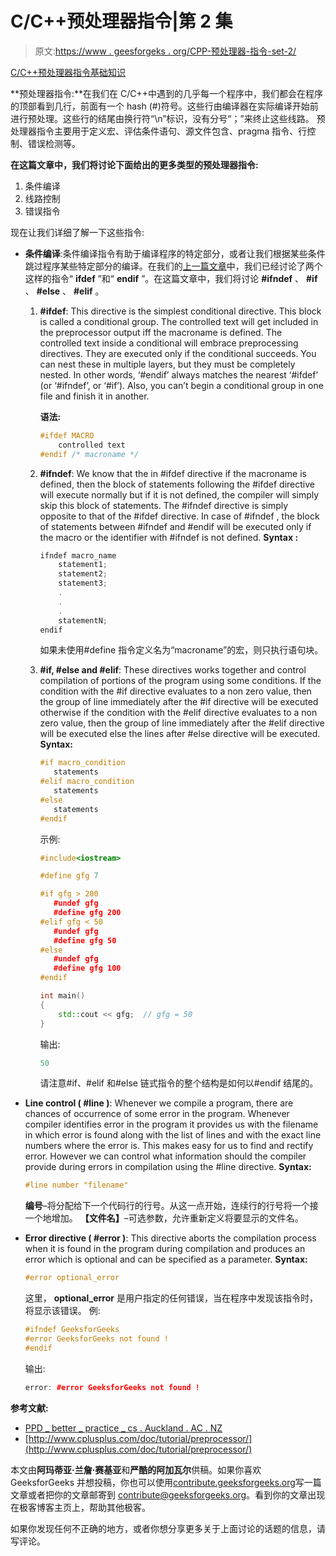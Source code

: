 # C/C++预处理器指令|第 2 集

> 原文:[https://www . geesforgeks . org/CPP-预处理器-指令-set-2/](https://www.geeksforgeeks.org/cpp-preprocessor-directives-set-2/)

[C/C++预处理器指令基础知识](https://www.geeksforgeeks.org/cc-preprocessors/)

**预处理器指令:**在我们在 C/C++中遇到的几乎每一个程序中，我们都会在程序的顶部看到几行，前面有一个 hash (#)符号。这些行由编译器在实际编译开始前进行预处理。这些行的结尾由换行符“\n”标识，没有分号“；”来终止这些线路。
预处理器指令主要用于定义宏、评估条件语句、源文件包含、pragma 指令、行控制、错误检测等。

**在这篇文章中，我们将讨论下面给出的更多类型的预处理器指令:**

1.  条件编译
2.  线路控制
3.  错误指令

现在让我们详细了解一下这些指令:

*   **条件编译**:条件编译指令有助于编译程序的特定部分，或者让我们根据某些条件跳过程序某些特定部分的编译。在我们的[上一篇文章](https://www.geeksforgeeks.org/cc-preprocessors/)中，我们已经讨论了两个这样的指令“ **ifdef** ”和“ **endif** ”。在这篇文章中，我们将讨论 **#ifndef** 、 **#if** 、 **#else** 、 **#elif** 。
    1.  **#ifdef**: This directive is the simplest conditional directive. This block is called a conditional group. The controlled text will get included in the preprocessor output iff the macroname is defined. The controlled text inside a conditional will embrace preprocessing directives. They are executed only if the conditional succeeds. You can nest these in multiple layers, but they must be completely nested. In other words, ‘#endif’ always matches the nearest ‘#ifdef’ (or ‘#ifndef’, or ‘#if’). Also, you can’t begin a conditional group in one file and finish it in another.

        **语法:**

        ```cpp
        #ifdef MACRO
            controlled text
        #endif /* macroname */

        ```

    2.  **#ifndef**: We know that the in #ifdef directive if the macroname is defined, then the block of statements following the #ifdef directive will execute normally but if it is not defined, the compiler will simply skip this block of statements. The #ifndef directive is simply opposite to that of the #ifdef directive. In case of #ifndef , the block of statements between #ifndef and #endif will be executed only if the macro or the identifier with #ifndef is not defined.
        **Syntax :**

        ```cpp
        ifndef macro_name
            statement1;
            statement2;
            statement3;
            .
            .
            .
            statementN;
        endif

        ```

        如果未使用#define 指令定义名为“macroname”的宏，则只执行语句块。

    3.  **#if, #else and #elif**: These directives works together and control compilation of portions of the program using some conditions. If the condition with the #if directive evaluates to a non zero value, then the group of line immediately after the #if directive will be executed otherwise if the condition with the #elif directive evaluates to a non zero value, then the group of line immediately after the #elif directive will be executed else the lines after #else directive will be executed.
        **Syntax:**

        ```cpp
        #if macro_condition
           statements
        #elif macro_condition
           statements
        #else
           statements
        #endif

        ```

        示例:

        ```cpp
        #include<iostream>

        #define gfg 7

        #if gfg > 200
           #undef gfg
           #define gfg 200
        #elif gfg < 50
           #undef gfg
           #define gfg 50
        #else
           #undef gfg
           #define gfg 100
        #endif

        int main()
        {
            std::cout << gfg;  // gfg = 50
        }    
        ```

        输出:

        ```cpp
        50

        ```

        请注意#if、#elif 和#else 链式指令的整个结构是如何以#endif 结尾的。

*   **Line control ( #line )**: Whenever we compile a program, there are chances of occurrence of some error in the program. Whenever compiler identifies error in the program it provides us with the filename in which error is found along with the list of lines and with the exact line numbers where the error is. This makes easy for us to find and rectify error.
    However we can control what information should the compiler provide during errors in compilation using the #line directive.
    **Syntax:**

    ```cpp
    #line number "filename"

    ```

    **编号**–将分配给下一个代码行的行号。从这一点开始，连续行的行号将一个接一个地增加。
    **【文件名】**–可选参数，允许重新定义将要显示的文件名。

*   **Error directive ( #error )**: This directive aborts the compilation process when it is found in the program during compilation and produces an error which is optional and can be specified as a parameter.
    **Syntax:**

    ```cpp
    #error optional_error

    ```

    这里， **optional_error** 是用户指定的任何错误，当在程序中发现该指令时，将显示该错误。
    例:

    ```cpp
    #ifndef GeeksforGeeks
    #error GeeksforGeeks not found !
    #endif  
    ```

    输出:

    ```cpp
    error: #error GeeksforGeeks not found !

    ```

**参考文献:**

*   [PPD _ better _ practice _ cs . Auckland . AC . NZ](https://www.cs.auckland.ac.nz/references/unix/digital/AQTLTBTE/DOCU_077.HTM)
*   [http://www.cplusplus.com/doc/tutorial/preprocessor/](http://www.cplusplus.com/doc/tutorial/preprocessor/)

本文由**阿玛蒂亚·兰詹·赛基亚**和**严酷的阿加瓦尔**供稿。如果你喜欢 GeeksforGeeks 并想投稿，你也可以使用[contribute.geeksforgeeks.org](http://www.contribute.geeksforgeeks.org)写一篇文章或者把你的文章邮寄到 contribute@geeksforgeeks.org。看到你的文章出现在极客博客主页上，帮助其他极客。

如果你发现任何不正确的地方，或者你想分享更多关于上面讨论的话题的信息，请写评论。